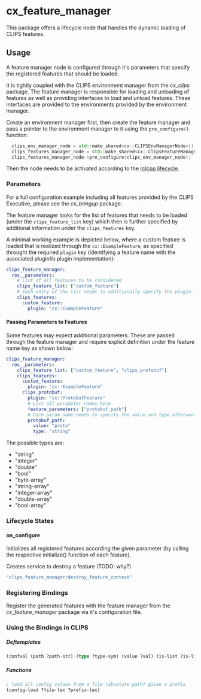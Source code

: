 # cx_feature_manager
This package offers a lifecycle node that handles the dynamic loading of CLIPS features.

## Usage
A feature manager node is configured through it's parameters that specify the registered features that should be loaded.

It is tightly coupled with the CLIPS environment manager from the *cx_clips* package.
The feature manager is responsible for loading and unloading of features as well as providing interfaces to load and unload features. These interfaces are provided to the environments provided by the environment manager.

Create an environment manager first, then create the feature manager and pass a pointer to the environment manager to it using the `pre_configure()` function:
```c++
  clips_env_manager_node = std::make_shared<cx::CLIPSEnvManagerNode>();
  clips_features_manager_node = std::make_shared<cx::ClipsFeatureManager>();
  clips_features_manager_node->pre_configure(clips_env_manager_node);
```

Then the node needs to be activated according to the [rclcpp lifecycle](https://docs.ros.org/en/rolling/Tutorials/Demos/Managed-Nodes.html).
### Parameters
For a full configuration example including all features provided by the CLIPS Executive, please see the *cx_bringup* package.

The feature manager looks for the list of features that needs to be loaded (under the `clips_feature_list` key) which then is further specified by additional information under the `clips_features` key.

A minimal working example is depicted below, where a custom feature is loaded that is realized through the `cx::ExampleFeature`, as specified throught the required `plugin` key (identifying a feature name with the associated pluginlib plugin implementation):
```yaml
clips_feature_manager:
  ros__parameters:
    # List of all features to be considered
    clips_feature_list: ["custom_feature"]
    # Each entry of the list needs to additionally specify the plugin implementation
    clips_features:
      custom_feature:
        plugin: "cx::ExampleFeature"
```

#### Passing Parameters to Features
Some features may expect additional parameters. These are passed through the feature manager and require explicit definition under the feature name key as shown below:
```yaml
clips_feature_manager:
  ros__parameters:
    clips_feature_list: ["custom_feature", "clips_protobuf"]
    clips_features:
      custom_feature:
        plugin: "cx::ExampleFeature"
      clips_protobuf:
        plugin: "cx::ProtobufFeature"
        # List all parameter names here
        feature_parameters: ["protobuf_path"]
        # Each param name needs to specify the value and type afterwards
        protobuf_path:
          value: "proto"
          type: "string"
```
The possible types are:
 - "string"
 - "integer"
 - "double"
 - "bool"
 - "byte-array"
 - "string-array"
 - "integer-array"
 - "double-array"
 - "bool-array"

### Lifecycle States
#### on_configure
Initializes all registered features according the given parameter (by calling the respective initialize() function of each feature).

Creates service to destroy a feature (TODO: why?)
```c++
"clips_feature_manager/destroy_feature_context"
```

### Registering Bindings
Register the generated features with the feature manager from the *cx_feature_manager* package via it's configuration file.

### Using the Bindings in CLIPS

##### Deftemplates
```lisp
(confval (path ?path-str) (type ?type-sym) (value ?val) (is-list ?is-list-sym) (list-value ?list-val))
```

##### Functions
```lisp
; load all config values from a file (absolute path) given a prefix
(config-load ?file-lex ?prefix-lex)
```
